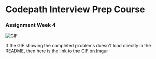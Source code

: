 # Codepath Interview Prep Course

### Assignment Week 4

![GIF](https://i.imgur.com/A3dKOKG.gif)


If the GIF showing the completed problems doesn't load directly in the README, then here is the [link to the GIF on Imgur](https://imgur.com/A3dKOKG)
